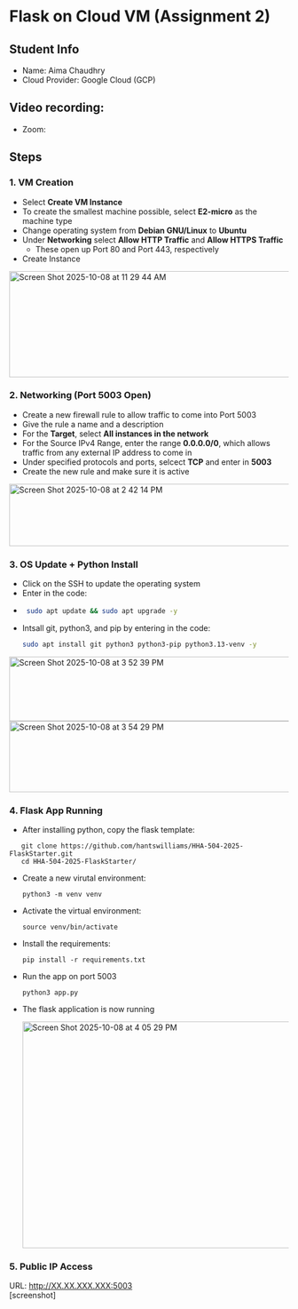 # Flask on Cloud VM (Assignment 2)

## Student Info
- Name: Aima Chaudhry
- Cloud Provider: Google Cloud (GCP)

## Video recording: 
- Zoom: 

## Steps
### 1. VM Creation
- Select **Create VM Instance**
- To create the smallest machine possible, select **E2-micro** as the machine type
- Change operating system from **Debian GNU/Linux** to **Ubuntu**
- Under **Networking** select **Allow HTTP Traffic** and **Allow HTTPS Traffic**
    - These open up Port 80 and Port 443, respectively
- Create Instance
<img width="802" height="191" alt="Screen Shot 2025-10-08 at 11 29 44 AM" src="https://github.com/user-attachments/assets/e07cff27-8195-4f37-823b-e6d190095868" />


### 2. Networking (Port 5003 Open)
- Create a new firewall rule to allow traffic to come into Port 5003
- Give the rule a name and a description
- For the **Target**, select **All instances in the network**
- For the Source IPv4 Range, enter the range **0.0.0.0/0**, which allows traffic from any external IP address to come in
- Under specified protocols and ports, selcect **TCP** and enter in **5003**
- Create the new rule and make sure it is active

 <img width="753" height="112" alt="Screen Shot 2025-10-08 at 2 42 14 PM" src="https://github.com/user-attachments/assets/cc9308c7-337f-44f5-a47f-441d11f291ce" />


### 3. OS Update + Python Install
- Click on the SSH to update the operating system
- Enter in the code:
- ```bash
   sudo apt update && sudo apt upgrade -y
   ```
- Intsall git, python3, and pip by entering in the code: 
   ```bash
   sudo apt install git python3 python3-pip python3.13-venv -y
   ```  
<img width="560" height="116" alt="Screen Shot 2025-10-08 at 3 52 39 PM" src="https://github.com/user-attachments/assets/07b11761-556e-4d9d-90e7-8c02972185fb" />

<img width="618" height="128" alt="Screen Shot 2025-10-08 at 3 54 29 PM" src="https://github.com/user-attachments/assets/b8947e33-8cd6-421a-9935-5ee3a6d971bc" />

### 4. Flask App Running
- After installing python, copy the flask template:
```'bash
   git clone https://github.com/hantswilliams/HHA-504-2025-FlaskStarter.git
   cd HHA-504-2025-FlaskStarter/
   ```
-  Create a new virutal environment: 
    ````
    python3 -m venv venv
- Activate the virtual environment:
  ```'bash
  source venv/bin/activate
- Install the requirements:
    ```'bash
    pip install -r requirements.txt
- Run the app on port 5003
  ```'bash
  python3 app.py

- The flask application is now running
  
  <img width="822" height="408" alt="Screen Shot 2025-10-08 at 4 05 29 PM" src="https://github.com/user-attachments/assets/d84b835d-6e8f-4df2-abed-7b1ac38c8d51" />

  

### 5. Public IP Access
URL: http://XX.XX.XXX.XXX:5003  
[screenshot]
